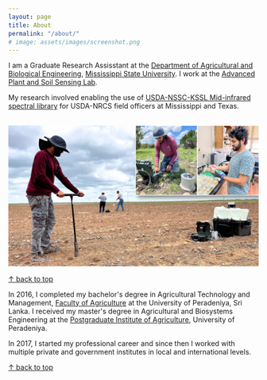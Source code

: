 ```yaml
---
layout: page
title: About
permalink: "/about/"
# image: assets/images/screenshot.png
---
```


<script src="/pages/md-gallery.js"></script>

I am a Graduate Research Assisstant at the [Department of Agricultural and Biological Engineering](https://www.abe.msstate.edu/), [Mississippi State University](https://www.msstate.edu/). I work at the [Advanced Plant and Soil Sensing Lab](https://apsslab.abe.msstate.edu/).

My research involved enabling the use of [USDA-NSSC-KSSL Mid-infrared spectral library](https://soilspectroscopy.org/the-nssc-kssl-mir-spectral-library/) for USDA-NRCS field officers at Mississippi and Texas.

<br>
<img src="/assets/images/about/about_msu.JPG">
<br>

[↑ back to top](#top)

In 2016, I completed my bachelor's degree in Agricultural Technology and Management, [Faculty of Agriculture](https://agri.pdn.ac.lk/) at the University of Peradeniya, Sri Lanka. I received my master's degree in Agricultural and Biosystems Engineering at the [Postgraduate Institute of Agriculture](http://www.pgia.pdn.ac.lk/), University of Peradeniya.

In 2017, I started my professional career and since then I worked with multiple private and government institutes in local and international levels.

[↑ back to top](#top)
